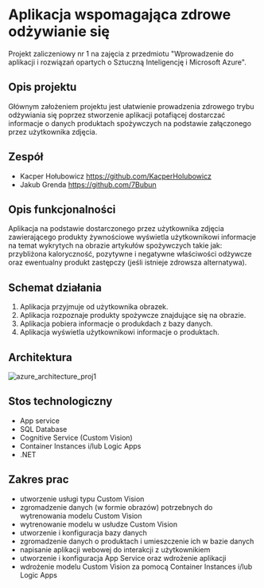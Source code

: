 # Aplikacja wspomagająca zdrowe odżywianie się
Projekt zaliczeniowy nr 1 na zajęcia z przedmiotu "Wprowadzenie do aplikacji i rozwiązań opartych o Sztuczną Inteligencję i Microsoft Azure".

## Opis projektu
Głównym założeniem projektu jest ułatwienie prowadzenia zdrowego trybu odżywiania się poprzez stworzenie aplikacji potafiącej dostarczać informacje o danych produktach spożywczych na podstawie załączonego przez użytkownika zdjęcia.

## Zespół
- Kacper Hołubowicz https://github.com/KacperHolubowicz
- Jakub Grenda https://github.com/7Bubun

## Opis funkcjonalności
Aplikacja na podstawie dostarczonego przez użytkownika zdjęcia zawierającego produkty żywnościowe wyświetla użytkownikowi informacje na temat wykrytych na obrazie artykułów spożywczych takie jak: przybliżona kaloryczność, pozytywne i negatywne właściwości odżywcze oraz ewentualny produkt zastępczy (jeśli istnieje zdrowsza alternatywa).

## Schemat działania 
1. Aplikacja przyjmuje od użytkownika obrazek.
2. Aplikacja rozpoznaje produkty spożywcze znajdujące się na obrazie.
3. Aplikacja pobiera informacje o produkdach z bazy danych.
4. Aplikacja wyświetla użytkownikowi informacje o produktach.

## Architektura
![azure_architecture_proj1](https://user-images.githubusercontent.com/62255561/140769572-5de7527d-3f95-4a54-bb62-13d83230c3f4.jpg)

## Stos technologiczny
- App service
- SQL Database
- Cognitive Service (Custom Vision)
- Container Instances i/lub Logic Apps
- .NET

## Zakres prac
- utworzenie usługi typu Custom Vision
- zgromadzenie danych (w formie obrazów) potrzebnych do wytrenowania modelu Custom Vision
- wytrenowanie modelu w usłudze Custom Vision
- utworzenie i konfiguracja bazy danych
- zgromadzenie danych o produktach i umieszczenie ich w bazie danych
- napisanie aplikacji webowej do interakcji z użytkownikiem
- utworzenie i konfiguracja App Service oraz wdrożenie aplikacji
- wdrożenie modelu Custom Vision za pomocą Container Instances i/lub Logic Apps
